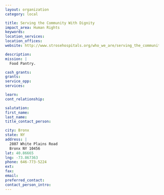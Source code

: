 ```yaml
---
layout: organization
category: local

title: Serving the Community With Dignity
impact_area: Human Rights
keywords: 
location_services: 
location_offices: 
website: http://www.strosehospitals.org/who_we_are/serving_the_community/index.htm

description: 
mission: |
  Food Pantry.

cash_grants: 
grants: 
service_opp: 
services: 

learn: 
cont_relationship: 

salutation: 
first_name: 
last_name: 
title_contact_person: 

city: Bronx
state: NY
address: |
  2807 White Plains Road  
  Bronx NY 10456
lat: 40.86665
lng: -73.867363
phone: 646-773-5224
ext: 
fax: 
email: 
preferred_contact: 
contact_person_intro: 
---
```


